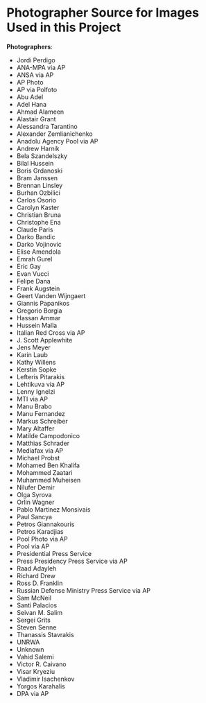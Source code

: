 # Photographer Source for Images Used in this Project

__Photographers__:

* Jordi Perdigo
* ANA-MPA via AP
* ANSA via AP
* AP Photo
* AP via Polfoto
* Abu Adel
* Adel Hana
* Ahmad Alameen
* Alastair Grant
* Alessandra Tarantino
* Alexander Zemlianichenko
* Anadolu Agency Pool via AP 
* Andrew Harnik
* Bela Szandelszky
* Bilal Hussein
* Boris Grdanoski
* Bram Janssen
* Brennan Linsley
* Burhan Ozbilici
* Carlos Osorio
* Carolyn Kaster
* Christian Bruna
* Christophe Ena
* Claude Paris
* Darko Bandic
* Darko Vojinovic
* Elise Amendola
* Emrah Gurel
* Eric Gay
* Evan Vucci
* Felipe Dana
* Frank Augstein
* Geert Vanden Wijngaert
* Giannis Papanikos
* Gregorio Borgia
* Hassan Ammar
* Hussein Malla
* Italian Red Cross via AP
* J. Scott Applewhite
* Jens Meyer
* Karin Laub
* Kathy Willens
* Kerstin Sopke
* Lefteris Pitarakis
* Lehtikuva via AP
* Lenny Ignelzi
* MTI via AP
* Manu Brabo
* Manu Fernandez
* Markus Schreiber
* Mary Altaffer
* Matilde Campodonico
* Matthias Schrader
* Mediafax via AP
* Michael Probst
* Mohamed Ben Khalifa
* Mohammed Zaatari
* Muhammed Muheisen
* Nilufer Demir
* Olga Syrova
* Orlin Wagner
* Pablo Martinez Monsivais
* Paul Sancya
* Petros Giannakouris
* Petros Karadjias
* Pool Photo via AP
* Pool via AP
* Presidential Press Service
* Press Presidency Press Service via AP
* Raad Adayleh
* Richard Drew
* Ross D. Franklin
* Russian Defense Ministry Press Service via AP
* Sam McNeil
* Santi Palacios
* Seivan M. Salim
* Sergei Grits
* Steven Senne
* Thanassis Stavrakis
* UNRWA
* Unknown
* Vahid Salemi
* Victor R. Caivano
* Visar Kryeziu
* Vladimir Isachenkov
* Yorgos Karahalis
* DPA via AP
